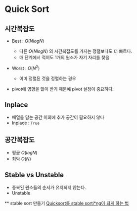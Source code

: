 # Quick Sort

## 시간복잡도
- Best : $O(NlogN)$
  - 다른 $O(NlogN)$ 의 시간복잡도를 가지는 정렬보다도 더 빠르다.
  - 매 단계에서 적어도 1개의 원소가 자기 자리를 찾음
- Worst : $O(N^2)$
  - 이미 정렬된 것을 정렬하는 경우

- pivot에 영향을 많이 받기 때문에 pivot 설정이 중요하다.

## Inplace
- 배열을 담는 공간 이외에 추가 공간이 필요하지 않다
- Inplace : `True`

## 공간복잡도
- 평균 $O(logN)$
- 최악 $O(N)$

## Stable vs Unstable
- 중복된 원소들의 순서가 유지되지 않는다.
- Unstable

** stable sort 만들기
[Quicksort를 stable sorti*ng이 되게 하는 법](https://lemonlemon.tistory.com/145)
